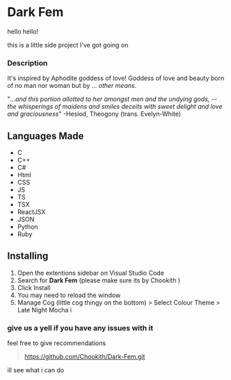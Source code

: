 # Dark Fem

hello hello!

this is a little side project I've got going on

### Description

It's inspired by Aphodite goddess of love! Goddess of love and beauty born of no man nor woman but by ... _other means_.

"_...and this portion allotted to her amongst men and the undying gods, -- the whisperings of maidens and smiles deceits with sweet delight and love and graciousness_"
-Hesiod, Theogony (trans. Evelyn-White)

## Languages Made

- C
- C++
- C#
- Html
- CSS
- JS
- TS
- TSX
- ReactJSX
- JSON
- Python
- Ruby

## Installing

1. Open the extentions sidebar on Visual Studio Code
1. Search for <b>Dark Fem</b> (please make sure its by Chookith )
1. Click Install
1. You may need to reload the window
1. Manage Cog (little cog thingy on the bottom) > Select Colour Theme > Late Night Mocha i

### give us a yell if you have any issues with it

feel free to give recommendations

> https://github.com/Chookith/Dark-Fem.git

ill see what i can do
